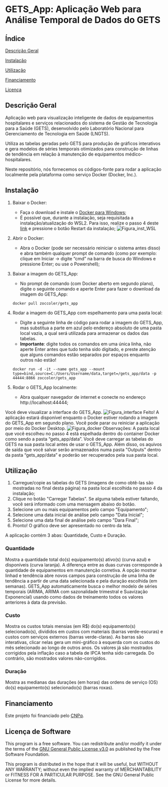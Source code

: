 # GETS_App: Aplicação Web para Análise Temporal de Dados do GETS

## Índice

[Descrição Geral](#geral)

[Instalação](#instacao)

[Utilização](#utilizacao)

[Financiamento](#financiamento)

[Licença](#licenca)

## Descrição Geral

Aplicação web para visualização inteligente de dados de equipamentos hospitalares e serviços relacionados do sistema de Gestão de Tecnologia para a Saúde (GETS), desenvolvido pelo Laboratório Nacional para Gerenciamento de Tecnologia em Saúde (LNGTS).

Utiliza as tabelas geradas pelo GETS para produção de gráficos interativos e gera modelos de séries temporais otimizados para construção de linhas de tendência em relação à manutenção de equipamentos médico-hospitalares.

Neste repositório, nós fornecemos os códigos-fonte para rodar a aplicação localmente pela plataforma como serviço Docker (Docker, Inc.).

## Instalação

1.	Baixar o Docker:
    - Faça o download e instale o [Docker para Windows](https://hub.docker.com/editions/community/docker-ce-desktop-windows);
    - É possível que, durante a instalação, seja requisitada a instalação/atualização do WSL2. Para isso, realize o passo 4 deste [link](https://docs.microsoft.com/pt-br/windows/wsl/install-win10#step-4---download-the-linux-kernel-update-package) e pressione o botão Restart da instalação;
  ![Figura_inst_WSL](/figras/Figura_WSL.png)
2.	Abrir o Docker:
    - Abra o Docker (pode ser necessário reiniciar o sistema antes disso) e abra também qualquer prompt de comando (como por exemplo: clique em Iniciar -> digite “cmd” na barra de busca do Windows e pressione Enter; ou use o Powershell);
3. Baixar a imagem do GETS_App:	
    - No prompt de comando (com Docker aberto em segundo plano), digite o seguinte comando e aperte Enter para fazer o download da imagem do GETS_App:
  
    `docker pull zoccoler/gets_app`
  
4. Rodar a imagem do GETS_App com espelhamento para uma pasta local:
    -	Digite a seguinte linha de código para rodar a imagem do GETS_App, mas substitua a parte em azul pelo endereço absoluto de uma pasta local vazia, a qual será utilizada para armazenar os dados das tabelas.
    - **Importante**: digite todos os comandos em uma única linha, não aperte Enter antes que tudo tenha sido digitado, e preste atenção que alguns comandos estão separados por espaços enquanto outros não estão!
  
    ```docker run -d -it --name gets_app --mount type=bind,source=C:/Users/Username/data,target=/gets_app/data -p 44444:8866 zoccoler/gets_app```
  
5. Rodar o GETS_App localmente:
    - Abra qualquer navegador de internet e conecte no endereço http://localhost:44444;

Você deve visualizar a interface do GETS_App.
![Figura_interface](/figras/Figura_interface.png)
Feito! A aplicação estará disponível enquanto o Docker estiver rodando a imagem do GETS_App em segundo plano. Você pode parar ou reiniciar a aplicação por meio do Docker Desktop.
![Figura_docker](/figras/Figura_docker.png)
Observações: A pasta local que você escolheu no passo 4 está espelhada dentro do container Docker como sendo a pasta “gets_app/data”. 
Você deve carregar as tabelas do GETS na sua pasta local antes de usar o GETS_App. Além disso, os aquivos de saída que você salvar serão armazenados numa pasta "Outputs" dentro da pasta “gets_app/data” e poderão ser recuperados pela sua pasta local.

## Utilização

1. Carregue/copie as tabelas do GETS (imagens de como obtê-las são mostradas no final desta página) na pasta local escolhida no passo 4 da instalação;
2. Clique no botão "Carregar Tabelas". Se alguma tabela estiver faltando, você será informado com uma mensagem abaixo do botão.
3. Selecione um ou mais equipamentos pelo campo "Equipamento";
4. Selecione uma data inicial de análise pelo campo "Data Inicial";
5. Selecione uma data final de análise pelo campo "Dara Final";
6. Pronto! O gráfico deve ser apresentado no centro da tela.

A aplicação contém 3 abas: Quantidade, Custo e Duração.

### Quantidade

Mostra a quantidade total do(s) equipamento(s) ativo(s) (curva azul) e disponíveis (curva laranja). A diferença entre as duas curvas corresponde à quantidade de equipamentos em manutenção corretiva.
A opção mostrar linhad e tendência abre novos campos para construção de uma linha de tendência a partir de uma data selecionada e pela duração escolhida (em semanas).
GETS_App automaticamente busca o melhor modelo de séries temporais (ARIMA, ARIMA com sazonalidade trimestral e Suavização Exponencial) usando como dados de treinamento todos os valores anteriores à data da previsão.

### Custo

Mostra os custos totais mensias (em R$) do(s) equipamento(s) selecionado(s), divididos em custos com materiais (barras verde-escuras) e custos com serviços externos (barras verde-claras).
As barras são interativas, clicar nelas gera um mini-gráfico à esquerda com os custos do mês selecionado ao longo de outros anos.
Os valores já são mostrados corrigidos pela inflação caso a tabela de IPCA tenha sido carregada. Do contrário, são mostrados valores não-corrigidos.

### Duração

Mostra as medianas das durações (em horas) das ordens de serviço (OS) do(s) equipamento(s) selecionado(s) (barras roxas).

## Financiamento

Este projeto foi financiado pelo [CNPq](http://www.cnpq.br/).

## Licença de Software

This program is a free software. You can redistribute and/or modify it under the terms of the [GNU General Public License v3.0](https://github.com/leoelias-unicamp/modals/blob/master/LICENSE) as published by the Free Software Foundation.

This program is distributed in the hope that it will be useful, but WITHOUT ANY WARRANTY; without even the implied warranty of MERCHANTABILITY or FITNESS FOR A PARTICULAR PURPOSE. See the GNU General Public License for more details.
